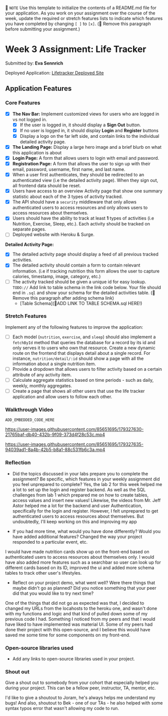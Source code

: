 📝 `NOTE` Use this template to initialize the contents of a README.md file for your application. As you work on your assignment over the course of the week, update the required or stretch features lists to indicate which features you have completed by changing `[ ]` to `[x]`. (🚫 Remove this paragraph before submitting your assignment.)

# Week 3 Assignment: Life Tracker

Submitted by: **Eva Sennrich**

Deployed Application: [Lifetracker Deployed Site](ADD_LINK_HERE)

## Application Features

### Core Features

- [X] **The Nav Bar:** Implement customized views for users who are logged in vs not logged in.
  - [X] If the user is logged in, it should display a **Sign Out** button. 
  - [X] If no user is logged in, it should display **Login** and **Register** buttons
  - [X] Display a logo on the far left side, and contain links to the individual detailed activity page. 
- [X] **The Landing Page:** Display a large hero image and a brief blurb on what this application is about
- [X] **Login Page:** A form that allows users to login with email and password.
- [X] **Registration Page:** A form that allows the user to sign up with their email, password, username, first name, and last name.
- [X] When a user first authenticates, they should be redirected to an authenticated view (i.e the detailed activity page). When they sign out, all frontend data should be reset.
- [X] Users have access to an overview Activity page that show one summary statistic about each of the 3 types of activity tracked.
- [X] The API should have a `security` middleware that only allows authenticated users to access resources and only allows users to access resources about themselves. 
- [X] Users should have the ability to track at least **1** types of activities (i.e Nutrition, Exercise, Sleep, etc.). Each activity should be tracked on separate pages.
- [ ] Deployed website with Heroku & Surge. 

**Detailed Activity Page:**
- [X] The detailed activity page should display a feed of all previous tracked activities.
- [X] The detailed activity should contain a form to contain relevant information. (i.e if tracking nutrition this form allows the user to capture calories, timestamp, image, category, etc.) 
- [ ] The activity tracked should be given a unique id for easy lookup.
  `TODO://` Add link to table schema in the link code below. Your file should end in `.sql` and show your schema for the detailed activities table. (🚫 Remove this paragraph after adding schema link)
  * [Table Schema](📝ADD LINK TO TABLE SCHEMA.sql HERE!) 

### Stretch Features

Implement any of the following features to improve the application:
- [ ] Each model (`nutrition`, `exercise`, and `sleep`) should also implement a `fetchById` method that queries the database for a record by its id and only serves it to users who own that resource. Create a new dynamic route on the frontend that displays detail about a single record. For instance, `nutrition/detail/:id` should show a page with all the information about a single nutrition item.
- [ ] Provide a dropdown that allows users to filter activity based on a certain attribute of any activity item.
- [ ] Calculate aggregate statistics based on time periods - such as daily, weekly, monthly aggregates.
- [ ] Create a page that shows all other users that use the life tracker application and allow users to follow each other.

### Walkthrough Video
`ADD_EMBEDDED_CODE_HERE`

https://user-images.githubusercontent.com/85651695/179327630-21765baf-db40-432b-9f09-373d4f28c53c.mp4




https://user-images.githubusercontent.com/85651695/179327635-94039ad1-8a4b-42b5-b8a1-88c531fb6c3a.mp4






### Reflection

* Did the topics discussed in your labs prepare you to complete the assignment? Be specific, which features in your weekly assignment did you feel unprepared to complete? 
Yes, the lab 2 for this week helped me a lot to set up the login and register backend. As well as the SQL challenges from lab 1 which prepared me on how to create tables, access values and insert new values! Likewise, the videos from Mr. Jeff Astor helped me a lot for the backend and user Authentication, specifically for the login and register. However, I felt unprepared to get authenticated users to access resources about themselves. But undoubtedly, I'll keep working on this and improving my app

* If you had more time, what would you have done differently? Would you have added additional features? Changed the way your project responded to a particular event, etc.
  
I would have made nutrition cards show up on the front-end based on authenticated users to access resources about themselves only. I would have also added more features such as a searchbar so user can look up for different cards based on its ID, improved the ui and added more schema tables to track other user's lifestyles.

* Reflect on your project demo, what went well? Were there things that maybe didn't go as planned? Did you notice something that your peer did that you would like to try next time?

One of the things that did not go as expected was that, I decided to changed my URLs from the locahosts to the heroku one, and wasn't done with my functions and logic and that kind of pulled down some of my previous code I had. Something I noticed from my peers and that I would have liked to have implemented was material UI. Some of my peers had done their project with this open-source, and I believe this would have saved me some time for some components on my front-end.

### Open-source libraries used

- Add any links to open-source libraries used in your project.

### Shout out

Give a shout out to somebody from your cohort that especially helped you during your project. This can be a fellow peer, instructor, TA, mentor, etc.

I'd like to give a shoutout to Joram, he's always helps me understand my bugs! And also, shoutout to Bek - one of our TAs - he also helped with some syntax typos error that wasn't allowing my code to run. 
